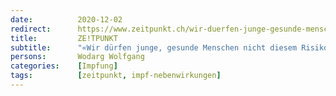 ```yaml
---
date:          2020-12-02
redirect:      https://www.zeitpunkt.ch/wir-duerfen-junge-gesunde-menschen-nicht-diesem-risiko-aussetzen
title:         ZE!TPUNKT
subtitle:      "«Wir dürfen junge, gesunde Menschen nicht diesem Risiko aussetzen!»"
persons:       Wodarg Wolfgang
categories:    [Impfung]
tags:          [zeitpunkt, impf-nebenwirkungen]
---
```

